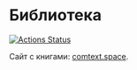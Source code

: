 # Библиотека

[![Actions Status](https://github.com/comtextspace/kibernetiko/workflows/deploy_site/badge.svg)](https://github.com/comtextspace/kibernetiko/actions)

Сайт с книгами: [comtext.space](https://comtext.space).